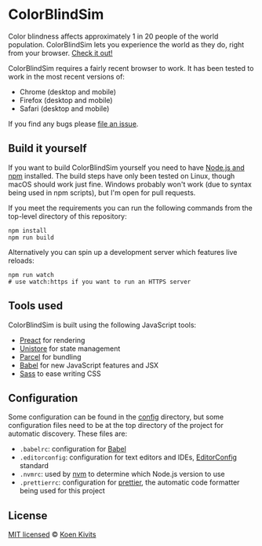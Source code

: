# ColorBlindSim

Color blindness affects approximately 1 in 20 people of the world population. ColorBlindSim lets you experience the world as they do, right from your browser. [Check it out!](https://www.colorblindsim.com)

ColorBlindSim requires a fairly recent browser to work. It has been tested to work in the most recent versions of:

* Chrome (desktop and mobile)
* Firefox (desktop and mobile)
* Safari (desktop and mobile)

If you find any bugs please [file an issue](https://github.com/koenkivits/colorblindsim/issues/new).

## Build it yourself

If you want to build ColorBlindSim yourself you need to have [Node.js and npm](https://nodejs.org/en/) installed. The build steps have only been tested on Linux, though macOS should work just fine. Windows probably won't work (due to syntax being used in npm scripts), but I'm open for pull requests.

If you meet the requirements you can run the following commands from the top-level directory of this repository:

```
npm install
npm run build
```

Alternatively you can spin up a development server which features live reloads:

```
npm run watch
# use watch:https if you want to run an HTTPS server
```

## Tools used

ColorBlindSim is built using the following JavaScript tools:

* [Preact](https://preactjs.com/) for rendering
* [Unistore](https://github.com/developit/unistore) for state management
* [Parcel](https://parceljs.org/) for bundling
* [Babel](http://babeljs.io/) for new JavaScript features and JSX
* [Sass](https://sass-lang.com/) to ease writing CSS

## Configuration

Some configuration can be found in the [config](./config) directory, but some configuration files need to be at the top directory of the project for automatic discovery. These files are:

* `.babelrc`: configuration for [Babel](http://babeljs.io/)
* `.editorconfig`: configuration for text editors and IDEs, [EditorConfig](http://editorconfig.org/) standard
* `.nvmrc`: used by [nvm](https://github.com/creationix/nvm) to determine which Node.js version to use
* `.prettierrc`: configuration for [prettier](https://prettier.io/), the automatic code formatter being used for this project

## License

[MIT licensed](./LICENSE) © [Koen Kivits](https://koen.kivits.com)
